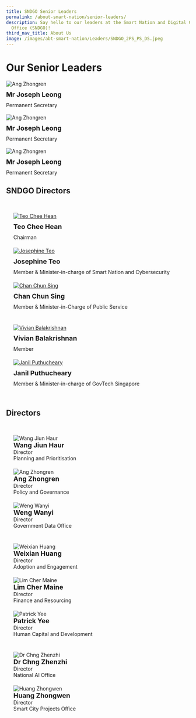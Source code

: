 ```yaml
---
title: SNDGO Senior Leaders
permalink: /about-smart-nation/senior-leaders/
description: Say hello to our leaders at the Smart Nation and Digital Government
  Office (SNDGO)!
third_nav_title: About Us
image: /images/abt-smart-nation/Leaders/SNDGO_2PS_PS_DS.jpeg
---
```

# Our Senior Leaders

<div style="width:100%;display:flex;justify-content:left; "><div style="max-width:400px"><img src="/images/abt-smart-nation/Leaders/Joseph-Leong.jpg" alt="Ang Zhongren"></div></div>

<div style="font-size:18px; padding: 10px 00px 10px 00px;"><b>Mr Joseph Leong</b></div>Permanent Secretary<br></div>

<br>

<div style="width:100%;display:flex;justify-content:left;"><div style="max-width:400px"><img src="/images/abt-smart-nation/Leaders/Joseph-Leong.jpg" alt="Ang Zhongren"></div></div>

<div style="font-size:18px; padding: 10px 00px 10px 00px;"><b>Mr Joseph Leong</b></div>Permanent Secretary<br></div>

<br>

<div style="width:100%;display:flex;justify-content:left;"><div style="max-width:400px"><img src="/images/abt-smart-nation/Leaders/Joseph-Leong.jpg" alt="Ang Zhongren"></div></div>

<div style="font-size:18px; padding: 10px 00px 10px 00px;"><b>Mr Joseph Leong</b></div>Permanent Secretary<br></div>


## SNDGO Directors

<div class="row" style="padding: 20px 0px 0px 0px;">

<div class="col" style="padding: 10px 20px 10px 20px">

<div style="width:100%;display:flex;justify-content:left;"><div style="width:160px;"><a href="https://www.pmo.gov.sg/cabinet/mr-teo-chee-hean"><img src="/images/abt-smart-nation/Leaders/Mr-TEO-Chee-Hean.jpg" alt="Teo Chee Hean"></a></div></div><div style="font-size:18px;padding: 10px 0px 10px 0px"><b>Teo Chee Hean</b></div>Chairman<br></div>

<div class="col" style="padding: 10px 20px 10px 20px">

<div style="width:100%;display:flex;justify-content:left;"><div style="width:160px;"><a href="https://www.pmo.gov.sg/cabinet/mrs-josephine-teo"><img src="/images/abt-smart-nation/Leaders/Mrs-Josephine-TEO.jpg" alt="Josephine Teo"></a></div></div><div style="font-size:18px;padding: 10px 0px 10px 0px"><b>Josephine Teo</b></div>Member & Minister-in-charge of Smart Nation and Cybersecurity<br></div>

<div class="col" style="padding: 10px 20px 10px 20px">

<div style="width:100%;display:flex;justify-content:left;"><div style="width:160px;"><a href="https://www.pmo.gov.sg/cabinet/mr-chan-chun-sing"><img src="/images/abt-smart-nation/Leaders/mr-chan-chun-sing-2.jpg" alt="Chan Chun Sing"></a></div></div><div style="font-size:18px;padding: 10px 0px 10px 0px"><b>Chan Chun Sing</b></div>Member & Minister-in-Charge of Public Service<br></div>

</div>
	
 <div class="row" style="padding: 20px 0px 0px 0px;">

<div class="col" style="padding: 10px 20px 10px 20px">

<div style="width:100%;display:flex;justify-content:left;"><div style="width:160px;"><a href="https://www.pmo.gov.sg/cabinet/dr-vivian-balakrishnan"><img src="/images/abt-smart-nation/Leaders/Dr%20Vivian%20BALAKRISHNAN.png" alt="Vivian Balakrishnan"></a></div></div><div style="font-size:18px;padding: 10px 0px 10px 0px"><b>Vivian Balakrishnan</b></div>Member<br></div>

<div class="col" style="padding: 10px 20px 10px 20px">

<div style="width:100%;display:flex;justify-content:left;"><div style="width:160px;"><a href="https://www.parliament.gov.sg/mps/list-of-current-mps/mp/details/janil-puthucheary"><img src="/images/abt-smart-nation/Leaders/Dr-Janil.jpg" alt="Janil Puthucheary"></a></div></div><div style="font-size:18px;padding: 10px 0px 10px 0px"><b>Janil Puthucheary</b></div>Member & Minister-in-charge of GovTech Singapore<br></div>

<div class="col" style="padding: 10px 20px 10px 20px"></div>

</div>


## Directors

<div class="row" style="padding: 20px 0px 0px 0px;">

<div class="col" style="padding: 10px 20px 10px 20px;"><img src="/images/abt-smart-nation/Leaders/Wang-Jiun-Haur-2.jpg" alt="Wang Jiun Haur"><br>
	
<div style="font-size:18px"><b>Wang Jiun Haur</b></div>Director<br>Planning and Prioritisation<br></div>

<div class="col" style="padding: 10px 20px 10px 20px;"><img src="/images/abt-smart-nation/Leaders/Zhong-Ren-2.jpg" alt="Ang Zhongren"><br>
	
<div style="font-size:18px"><b>Ang Zhongren</b></div>Director<br>Policy and Governance<br></div>
	
<div class="col" style="padding: 10px 20px 10px 20px;"><img src="/images/abt-smart-nation/Leaders/Weng-Wanyi-2.jpg" alt="Weng Wanyi"><br>
	
<div style="font-size:18px"><b>Weng Wanyi</b></div>Director<br>Government Data Office<br></div>

</div>

<div class="row" style="padding: 20px 0px 0px 0px;">

<div class="col" style="padding: 10px 20px 10px 20px;"><img src="/images/abt-smart-nation/Leaders/Weixian-2.jpg" alt="Weixian Huang"><br>
	
<div style="font-size:18px"><b>Weixian Huang</b></div>Director<br>Adoption and Engagement<br></div>
	
<div class="col" style="padding: 10px 20px 10px 20px;"><img src="/images/abt-smart-nation/Leaders/Cher-Maine-2.jpg" alt="Lim Cher Maine"><br>
	
<div style="font-size:18px"><b>Lim Cher Maine</b></div>Director<br>Finance and Resourcing<br></div>

<div class="col" style="padding: 10px 20px 10px 20px;"><img src="/images/abt-smart-nation/Leaders/Patrick-Yee-2.jpg" alt="Patrick Yee"><br>

<div style="font-size:18px"><b>Patrick Yee</b></div>Director<br>Human Capital and Development<br></div>

</div>

<div class="row" style="padding: 20px 0px 0px 0px;">		
	
<div class="col" style="padding: 10px 20px 10px 20px;"><img src="/images/abt-smart-nation/Leaders/Chng-Zhen-Zhi-2.jpg" alt="Dr Chng Zhenzhi"><br>
	
<div style="font-size:18px"><b>Dr Chng Zhenzhi</b></div>Director <br>National AI Office<br></div>


<div class="col" style="padding: 10px 20px 10px 20px;"><img src="/images/abt-smart-nation/Leaders/Zhong-Wen-2.jpg" alt="Huang Zhongwen"><br>
	
<div style="font-size:18px"><b>Huang Zhongwen</b></div>Director<br>Smart City Projects Office<br></div>

<div class="col" style="padding: 10px 20px 10px 20px;"><br></div>
	
</div>
